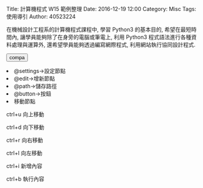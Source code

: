 Title: 計算機程式 W15 範例整理
Date: 2016-12-19 12:00
Category: Misc
Tags: 使用導引
Author: 40523224

在機械設計工程系的計算機程式課程中, 學習 Python3 的基本目的, 希望在最短時間內, 讓學員能夠除了在身旁的電腦或筆電上, 利用 Python3 程式語法進行各種資料處理與運算外, 還希望學員能夠透過編寫網際程式, 利用網站執行協同設計程式.

<!-- PELICAN_END_SUMMARY -->

<!-- 導入 Brython 標準程式庫 -->
 
<script type="text/javascript" src="https://cdn.rawgit.com/brython-dev/brython/master/www/src/brython_dist.js">
</script>
 
<!-- 啟動 Brython -->
<script>
window.onload=function(){
brython(1);
}
</script>

<!-- 以下實際利用  Brython 畫圖 -->


<div id="con"></div>
<script type="text/python3">
from browser import document as do
from browser import html
c = do["con"]
def compa(e):
    your_input = input("請輸入一個整數!")
    # 如何判斷所輸入的整數比 10 大
    try:
        if int(your_input) > 10:
            c <= "所輸入的整數:" + your_input + "比 10 大" + html.BR()
        else:
            c <= "所輸入的整數:" + your_input + "比 10 小" + html.BR()
    except:
        c <= "請輸入整數!!" + html.BR()
 
#print("test")
'''
for i in range(5):
    c <= "test" + html.BR()
'''
do["b1"].bind("click", compa)
</script>
<button id="b1">compa</button>
    


<LI>@settings->設定節點

<LI>@edit->增新節點  

<LI>@path->儲存路徑

<LI>@button->按鈕

<LI>移動節點

ctrl+u 向上移動

ctrl+d 向下移動

ctrl+r 向右移動

ctrl+l 向左移動

ctrl+i 新增內容

ctrl+b 執行內容

